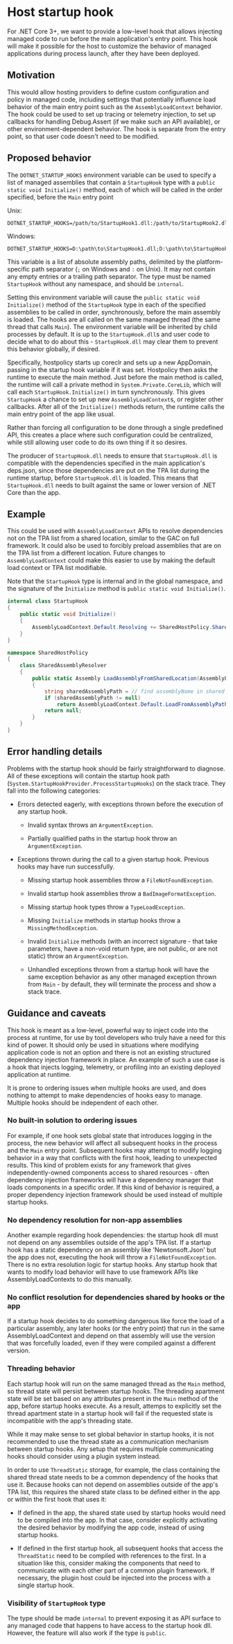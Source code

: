 # Host startup hook

For .NET Core 3+, we want to provide a low-level hook that allows
injecting managed code to run before the main application's entry
point. This hook will make it possible for the host to customize the
behavior of managed applications during process launch, after they
have been deployed.

## Motivation

This would allow hosting providers to define custom configuration and
policy in managed code, including settings that potentially influence
load behavior of the main entry point such as the
`AssemblyLoadContext` behavior. The hook could be used to set up
tracing or telemetry injection, to set up callbacks for handling
Debug.Assert (if we make such an API available), or other
environment-dependent behavior. The hook is separate from the entry
point, so that user code doesn't need to be modified.

## Proposed behavior

The `DOTNET_STARTUP_HOOKS` environment variable can be used to specify
a list of managed assemblies that contain a `StartupHook` type with a
`public static void Initialize()` method, each of which will be called
in the order specified, before the `Main` entry point

Unix:
```
DOTNET_STARTUP_HOOKS=/path/to/StartupHook1.dll:/path/to/StartupHook2.dll
```

Windows:
```
DOTNET_STARTUP_HOOKS=D:\path\to\StartupHook1.dll;D:\path\to\StartupHook2.dll
```

This variable is a list of absolute assembly paths, delimited by the
platform-specific path separator (`;` on Windows and `:` on Unix). It
may not contain any empty entries or a trailing path separator. The
type must be named `StartupHook` without any namespace, and should be
`internal`.

Setting this environment variable will cause the `public static void
Initialize()` method of the `StartupHook` type in each of the
specified assemblies to be called in order, synchronously, before the
main assembly is loaded. The hooks are all called on the same managed
thread (the same thread that calls `Main`). The environment variable
will be inherited by child processes by default. It is up to the
`StartupHook.dll`s and user code to decide what to do about this -
`StartupHook.dll` may clear them to prevent this behavior globally, if
desired.

Specifically, hostpolicy starts up coreclr and sets up a new
AppDomain, passing in the startup hook variable if it was
set. Hostpolicy then asks the runtime to execute the main method.
Just before the main method is called, the runtime will call a private
method in `System.Private.CoreLib`, which will call each
`StartupHook.Initialize()` in turn synchronously. This gives
`StartupHook` a chance to set up new `AssemblyLoadContext`s, or
register other callbacks. After all of the `Initialize()` methods
return, the runtime calls the main entry point of the app like usual.

Rather than forcing all configuration to be done through a single
predefined API, this creates a place where such configuration could be
centralized, while still allowing user code to do its own thing if it
so desires.

The producer of `StartupHook.dll` needs to ensure that
`StartupHook.dll` is compatible with the dependencies specified in the
main application's deps.json, since those dependencies are put on the
TPA list during the runtime startup, before `StartupHook.dll` is
loaded. This means that `StartupHook.dll` needs to built against the
same or lower version of .NET Core than the app.

## Example

This could be used with `AssemblyLoadContext` APIs to resolve
dependencies not on the TPA list from a shared location, similar to
the GAC on full framework. It could also be used to forcibly preload
assemblies that are on the TPA list from a different location. Future
changes to `AssemblyLoadContext` could make this easier to use by
making the default load context or TPA list modifiable.

Note that the `StartupHook` type is internal and in the global
namespace, and the signature of the `Initialize` method is `public
static void Initialize()`.

```c#
internal class StartupHook
{
    public static void Initialize()
    {
        AssemblyLoadContext.Default.Resolving += SharedHostPolicy.SharedAssemblyResolver.LoadAssemblyFromSharedLocation;
    }
}

namespace SharedHostPolicy
{
    class SharedAssemblyResolver
    {
        public static Assembly LoadAssemblyFromSharedLocation(AssemblyLoadContext context, AssemblyName assemblyName)
        {
            string sharedAssemblyPath = // find assemblyName in shared location...
            if (sharedAssemblyPath != null)
                return AssemblyLoadContext.Default.LoadFromAssemblyPath(sharedAssemblyPath)
            return null;
        }
    }
}
```

## Error handling details

Problems with the startup hook should be fairly straightforward to
diagnose. All of these exceptions will contain the startup hook path
(`System.StartupHookProvider.ProcessStartupHooks`) on the stack
trace. They fall into the following categories:

- Errors detected eagerly, with exceptions thrown before the execution
  of any startup hook.

  - Invalid syntax throws an `ArgumentException`.

  - Partially qualified paths in the startup hook throw an
    `ArgumentException`.

- Exceptions thrown during the call to a given startup hook. Previous
  hooks may have run successfully.

  - Missing startup hook assemblies throw a `FileNotFoundException`.

  - Invalid startup hook assemblies throw a `BadImageFormatException`.

  - Missing startup hook types throw a `TypeLoadException`.

  - Missing `Initialize` methods in startup hooks throw a
    `MissingMethodException`.

  - Invalid `Initialize` methods (with an incorrect signature - that
    take parameters, have a non-void return type, are not public, or
    are not static) throw an `ArgumentException`.

  - Unhandled exceptions thrown from a startup hook will have the same
    exception behavior as any other managed exception thrown from
    `Main` - by default, they will terminate the process and show a
    stack trace.

## Guidance and caveats

This hook is meant as a low-level, powerful way to inject code into
the process at runtime, for use by tool developers who truly have a
need for this kind of power. It should only be used in situations
where modifying application code is not an option and there is not an
existing structured dependency injection framework in place. An
example of such a use case is a hook that injects logging, telemetry,
or profiling into an existing deployed application at runtime.

It is prone to ordering issues when multiple hooks are used, and does
nothing to attempt to make dependencies of hooks easy to
manage. Multiple hooks should be independent of each other.

### No built-in solution to ordering issues

For example, if one hook sets global state that introduces logging in
the process, the new behavior will affect all subsequent hooks in the
process and the `Main` entry point. Subsequent hooks may attempt to
modify logging behavior in a way that conflicts with the first hook,
leading to unexpected results. This kind of problem exists for any
framework that gives independently-owned components access to shared
resources - often dependency injection frameworks will have a
dependency manager that loads components in a specific order. If this
kind of behavior is required, a proper dependency injection framework
should be used instead of multiple startup hooks.

### No dependency resolution for non-app assemblies

Another example regarding hook dependencies: the startup hook dll must
not depend on any assemblies outside of the app's TPA list. If a
startup hook has a static dependency on an assembly like
'Newtonsoft.Json' but the app does not, executing the hook will throw
a `FileNotFoundException`. There is no extra resolution logic for
startup hooks. Any startup hook that wants to modify load behavior
will have to use framework APIs like AssemblyLoadContexts to do this
manually.

### No conflict resolution for dependencies shared by hooks or the app

If a startup hook decides to do something dangerous like force the
load of a particular assembly, any later hooks (or the entry point)
that run in the same AssemblyLoadContext and depend on that assembly
will use the version that was forcefully loaded, even if they were
compiled against a different version.

### Threading behavior

Each startup hook will run on the same managed thread as the `Main`
method, so thread state will persist between startup hooks. The
threading apartment state will be set based on any attributes present
in the `Main` method of the app, before startup hooks execute. As a
result, attemps to explicitly set the thread apartment state in a
startup hook will fail if the requested state is incompatible with the
app's threading state.

While it may make sense to set global behavior in startup hooks, it is
not recommended to use the thread state as a communication mechanism
between startup hooks. Any setup that requires multiple communicating
hooks should consider using a plugin system instead.

In order to use `ThreadStatic` storage, for example, the class
containing the shared thread state needs to be a common dependency of
the hooks that use it. Because hooks can not depend on assemblies
outside of the app's TPA list, this requires the shared state class to
be defined either in the app or within the first hook that uses it:

- If defined in the app, the shared state used by startup hooks would
  need to be compiled into the app. In that case, consider explicitly
  activating the desired behavior by modifying the app code, instead
  of using startup hooks.

- If defined in the first startup hook, all subsequent hooks that
  access the `ThreadStatic` need to be compiled with references to the
  first. In a situation like this, consider making the components that
  need to communicate with each other part of a common plugin
  framework. If necessary, the plugin host could be injected into the
  process with a single startup hook.

### Visibility of `StartupHook` type

The type should be made `internal` to prevent exposing it as API
surface to any managed code that happens to have access to the startup
hook dll. However, the feature will also work if the type is `public`.